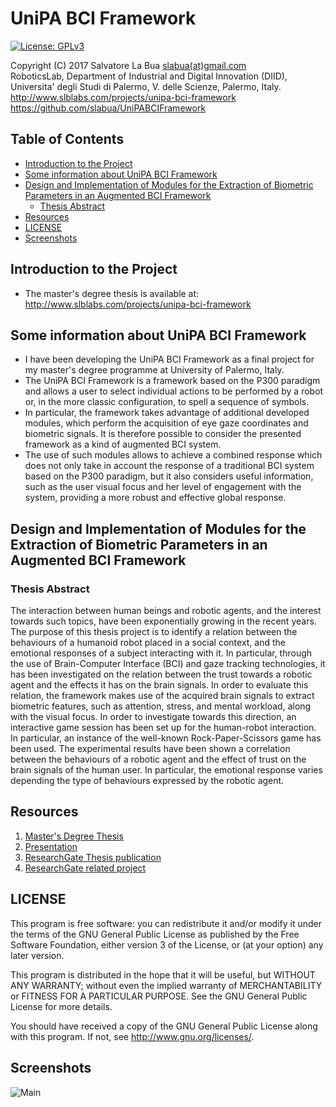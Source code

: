 # UniPA BCI Framework
[![License: GPLv3](https://img.shields.io/badge/License-GPLv3-blue.svg)](https://www.gnu.org/licenses/gpl-3.0)

Copyright (C) 2017 Salvatore La Bua [slabua(at)gmail.com](mailto:slabua@gmail.com)  
RoboticsLab, Department of Industrial and Digital Innovation (DIID),  
Universita' degli Studi di Palermo, V. delle Scienze, Palermo, Italy.  
http://www.slblabs.com/projects/unipa-bci-framework  
https://github.com/slabua/UniPABCIFramework  

<!-- START doctoc generated TOC please keep comment here to allow auto update -->
<!-- DON'T EDIT THIS SECTION, INSTEAD RE-RUN doctoc TO UPDATE -->
## Table of Contents

- [Introduction to the Project](#introduction-to-the-project)
- [Some information about UniPA BCI Framework](#some-information-about-unipa-bci-framework)
- [Design and Implementation of Modules for the Extraction of Biometric Parameters in an Augmented BCI Framework](#design-and-implementation-of-modules-for-the-extraction-of-biometric-parameters-in-an-augmented-bci-framework)
  - [Thesis Abstract](#thesis-abstract)
- [Resources](#resources)
- [LICENSE](#license)
- [Screenshots](#screenshots)

<!-- END doctoc generated TOC please keep comment here to allow auto update -->
## Introduction to the Project

- The master's degree thesis is available at:
  http://www.slblabs.com/projects/unipa-bci-framework

## Some information about UniPA BCI Framework

- I have been developing the UniPA BCI Framework as a final project for my
  master's degree programme at University of Palermo, Italy.
- The UniPA BCI Framework is a framework based on the P300 paradigm and allows
  a user to select individual actions to be performed by a robot or, in the
  more classic configuration, to spell a sequence of symbols.
- In particular, the framework takes advantage of additional developed modules,
  which perform the acquisition of eye gaze coordinates and biometric signals.
  It is therefore possible to consider the presented framework as a kind of
  augmented BCI system.
- The use of such modules allows to achieve a combined response which does not
  only take in account the response of a traditional BCI system based on the
  P300 paradigm, but it also considers useful information, such as the user
  visual focus and her level of engagement with the system, providing a more
  robust and effective global response.

## Design and Implementation of Modules for the Extraction of Biometric Parameters in an Augmented BCI Framework

### Thesis Abstract

The interaction between human beings and robotic agents, and the interest
towards such topics, have been exponentially growing in the recent years. The
purpose of this thesis project is to identify a relation between the behaviours
of a humanoid robot placed in a social context, and the emotional responses of
a subject interacting with it. In particular, through the use of Brain-Computer
Interface (BCI) and gaze tracking technologies, it has been investigated on the
relation between the trust towards a robotic agent and the effects it has on
the brain signals. In order to evaluate this relation, the framework makes use
of the acquired brain signals to extract biometric features, such as attention,
stress, and mental workload, along with the visual focus. In order to
investigate towards this direction, an interactive game session has been set up
for the human-robot interaction. In particular, an instance of the well-known
Rock-Paper-Scissors game has been used. The experimental results have been
shown a correlation between the behaviours of a robotic agent and the effect
of trust on the brain signals of the human user. In particular, the emotional
response varies depending the type of behaviours expressed by the robotic
agent.

## Resources

1. [Master's Degree Thesis](https://goo.gl/buaKOv)
2. [Presentation](https://goo.gl/ZGJKXZ)
3. [ResearchGate Thesis publication](https://goo.gl/M0ju0s)
4. [ResearchGate related project](https://goo.gl/lrbjgy)

## LICENSE

This program is free software: you can redistribute it and/or modify
it under the terms of the GNU General Public License as published by
the Free Software Foundation, either version 3 of the License, or
(at your option) any later version.

This program is distributed in the hope that it will be useful,
but WITHOUT ANY WARRANTY; without even the implied warranty of
MERCHANTABILITY or FITNESS FOR A PARTICULAR PURPOSE.  See the
GNU General Public License for more details.

You should have received a copy of the GNU General Public License
along with this program.  If not, see <http://www.gnu.org/licenses/>.

## Screenshots

![Main](https://goo.gl/6hUcfq)

